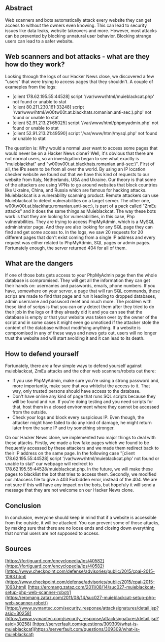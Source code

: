 ## Abstract
Web scanners and bots automatically attack every website they can get access to without the owners even knowing.
This can lead to security issues like data leaks, website takeovers and more.
However, most attacks can be prevented by blocking unnatural user behavior.
Blocking strange users can lead to a safer website.
## Web scanners and bot attacks - what are they how do they work?
Looking through the logs of our Hacker News close, we discovered a few "users" that were trying to access pages that they shouldn't. A couple of exameples from the logs:
* [client 178.62.195.55:44528] script '/var/www/html/muieblackcat.php' not found or unable to stat
*  [client 80.211.230.161:33248] script '/var/www/html/w00tw00t.at.blackhats.romanian.anti-sec:).php' not found or unable to stat
*  [client 52.91.213.21:65025] script '/var/www/html/phpmyadmin.php' not found or unable to stat
*  [client 52.91.213.21:49590] script '/var/www/html/mysql.php' not found or unable to stat

The question is: Why would a normal user want to access some pages that would never be on a Hacker News clone? Well, it's obvious that there are not normal users, so an investigation began to see what exactly is "muieblackhat" and "w00tw00t.at.blackhats.romanian.anti-sec:)".
First of all, the IPs seem to be from all over the world. By using an IP location checker website we found out that we have this kind of requests to our website from Italy, Netherlands, USA and Ukraine. Our theory is that some of the attackers are using VPNs to go around websites that block countries like Ukraine, China, and Russia which are famous for hacking attacks.
Muieblackcat is a vulnerability scanning product. Remote attackers can use Muieblackcat to detect vulnerabilities on a target server. 
The other one, w00tw00t.at.blackhats.romanian.anti-sec:), is part of a pack called "ZmEu attacks" and it does the same things as Muieblackcat.
The way these bots work is that they are looking for vulnerabilities, in this case, Php vulnerabilities. They are trying to access PhpMyAdmin, which is a MySQL administrator page. And they are also looking for any SQL page they can find and get some access to. In the logs, we saw 20 requests for 20 different pages that don't exist coming from a single IP address and every request was either related to PhpMyAdmin, SQL pages or admin pages. Fortunately enough, the server returned 404 for all of them. 
## What are the dangers
If one of those bots gets access to your PhpMyAdmin page then the whole database is compromised. They will get all the information they can get their hands on: usernames and passwords, emails, phone numbers.
If you have, somewhere on your server, a page that will run SQL commands, these scrips are made to find that page and run it leading to dropped databases, admin username and password reset and much more.
The problem with these kind of scrips is that you can only detect them after they tried to do their job in the logs or if they already did it and you can see that the database is empty or that your website was taken over by the owner of the script and in some cases it might even go unnoticed if the attacker stole the content of the database without modifying anything.
If a website is compromised in any of these ways and news gets out, users will no longer trust the website and will start avoiding it and it can lead to its death.
## How to defend yourself
Fortunately, there are a few simple ways to defend yourself against muieblackcat, ZmEu attacks and the other web scanners/robots out there:
* If you use PhpMyAdmin, make sure you're using a strong password and, more importantly, make sure that you whitelist the access to it. That way, only trusted persons should have access to the database.
* Don't have online any kind of page that runs SQL scripts because they will be found and run. If you're doing testing and you need scripts for that, host them in a closed environment where they cannot be accessed from the outside.
* Check your logs and block every suspicious IP. Even though, the attacker might have failed to do any kind of damage, he might return later from the same IP and try something stronger.

On our Hacker News clone, we implemented two major things to deal with these attacks.
Firstly, we made a few fake pages which we found to be frequently accessed by these attackers and we made them redirect back to their IP address on the same page. In the following case "[client 178.62.195.55:44528] script '/var/www/html/muieblackcat.php' not found or unable to stat" our webpage will redirect to 178.62.195.55:44528/muieblackcat.php. In the future, we will make these pages to blacklist the bot that tries to access them.
Secondly, we modified our .htaccess file to give a 403 Forbidden error, instead of the 404. We are not sure if this will have any impact on the bots, but hopefuly it will send a message that they are not welcome on our Hacker News clone.

## Conclusion
In conclusion, everyone should keep in mind that if a website is accessible from the outside, it will be attacked. You can prevent some of those attacks, by making sure that there are no loose ends and closing down everything that normal users are not supposed to access.
## Sources
 [https://fortiguard.com/encyclopedia/ips/40582](https://fortiguard.com/encyclopedia/ips/40582)
 [https://www.checkpoint.com/defense/advisories/public/2015/cpai-2015-1063.html](https://www.checkpoint.com/defense/advisories/public/2015/cpai-2015-1063.html)
 [https://eromang.zataz.com/2011/08/14/suc027-muieblackcat-setup-php-web-scanner-robot/](https://eromang.zataz.com/2011/08/14/suc027-muieblackcat-setup-php-web-scanner-robot/)
[https://www.symantec.com/security_response/attacksignatures/detail.jsp?asid=30258](https://www.symantec.com/security_response/attacksignatures/detail.jsp?asid=30258)
[https://serverfault.com/questions/309309/what-is-muieblackcat](https://serverfault.com/questions/309309/what-is-muieblackcat)